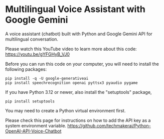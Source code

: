 # Multilingual Voice Assistant with Google Gemini

A voice assistant (chatbot) built with Python and Google Gemini API for multilingual conversation. 

Please watch this YouTube video to learn more about this code:    
https://youtu.be/gYFGHyB_VJ0

Before you can run this code on your computer, you will need to install the following packages:

```console
pip install -q -U google-generativeai    
pip install speechrecognition openai pyttsx3 pyaudio pygame
```
If you have Python 3.12 or newer, also install the "setuptools" package,    

```console
pip install setuptools
```

You may need to create a Python virtual environment first.    

Please check this page for instructions on how to add the API key as a system environment variable. 
https://github.com/techmakerai/Python-OpenAI-API-Voice-Chatbot

